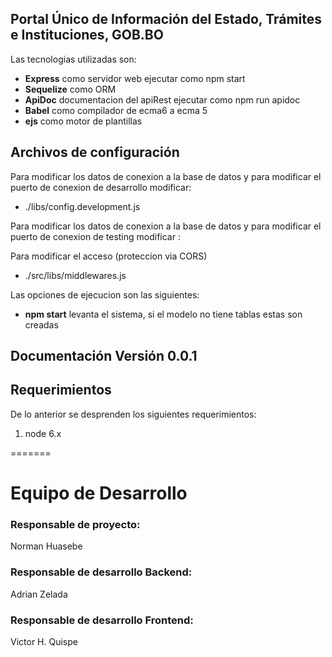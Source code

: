 ## Portal Único de Información del Estado, Trámites e Instituciones, GOB.BO

Las tecnologias utilizadas son:

- **Express** como servidor web ejecutar como npm start
- **Sequelize** como ORM
- **ApiDoc** documentacion del apiRest ejecutar como npm run apidoc
- **Babel** como compilador de ecma6 a ecma 5
- **ejs** como motor de plantillas

## Archivos de configuración

Para modificar los datos de conexion a la base de datos y para modificar el puerto de conexion de desarrollo modificar:

- ./libs/config.development.js

Para modificar los datos de conexion a la base de datos y para modificar el puerto de conexion de testing modificar :


Para modificar el acceso (proteccion via CORS)

- ./src/libs/middlewares.js

Las opciones de ejecucion son las siguientes:

- **npm start**   levanta el sistema, si el modelo no tiene tablas estas son creadas



## Documentación Versión 0.0.1

## Requerimientos

De lo anterior se desprenden los siguientes requerimientos:

1. node 6.x 

=======
# Equipo de Desarrollo
### Responsable de proyecto:
Norman Huasebe
### Responsable de desarrollo Backend:
Adrian Zelada
### Responsable de desarrollo Frontend:
Victor H. Quispe


